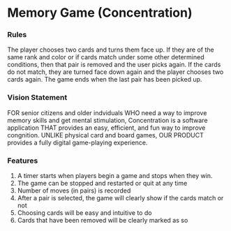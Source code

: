 # Memory Game (Concentration)
### Rules
The player chooses two cards and turns them face up. If they are of the same rank and color or if cards match under some other determined conditions, then that pair is removed and the user picks again. If the cards do not match, they are turned face down again and the player chooses two cards again. The game ends when the last pair has been picked up.

### Vision Statement
FOR senior citizens and older indviduals WHO need a way to improve memory skills and get mental stimulation, Concentration is a software application THAT provides an easy, efficient, and fun way to improve congnition. UNLIKE physical card and board games, OUR PRODUCT provides a fully digital game-playing experience. 

### Features
1. A timer starts when players begin a game and stops when they win. 
2. The game can be stopped and restarted or quit at any time
3. Number of moves (in pairs) is recorded
4. After a pair is selected, the game will clearly show if the cards match or not
5. Choosing cards will be easy and intuitive to do
6. Cards that have been removed will be clearly marked as so
